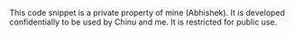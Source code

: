This code snippet is a private property of mine (Abhishek). It is developed confidentially to be used by Chinu and me. It is restricted for public use.